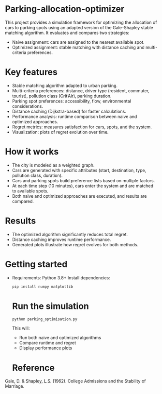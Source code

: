 # Parking-allocation-optimizer
This project provides a simulation framework for optimizing the allocation of cars to parking spots using an adapted version of the Gale–Shapley stable matching algorithm.
It evaluates and compares two strategies:
- Naive assignment: cars are assigned to the nearest available spot.
- Optimized assignment: stable matching with distance caching and multi-criteria preferences.

# Key features
- Stable matching algorithm adapted to urban parking.
- Multi-criteria preferences: distance, driver type (resident, commuter, tourist), pollution class (Crit’Air), parking duration.
- Parking spot preferences: accessibility, flow, environmental considerations.
- Distance caching (Dijkstra-based) for faster calculations.
- Performance analysis: runtime comparison between naive and optimized approaches.
- Regret metrics: measures satisfaction for cars, spots, and the system.
- Visualization: plots of regret evolution over time.

# How it works
- The city is modeled as a weighted graph.
- Cars are generated with specific attributes (start, destination, type, pollution class, duration).
- Cars and parking spots build preference lists based on multiple factors.
- At each time step (10 minutes), cars enter the system and are matched to available spots.
- Both naive and optimized approaches are executed, and results are compared.

# Results
- The optimized algorithm significantly reduces total regret.
- Distance caching improves runtime performance.
- Generated plots illustrate how regret evolves for both methods.

# Getting started
- Requirements:
    Python 3.8+
    Install dependencies:
  ```bash
  pip install numpy matplotlib
  ```

  # Run the simulation
  ```bash
  python parking_optimisation.py
  ```
  This will:
    - Run both naive and optimized algorithms
    - Compare runtime and regret
    - Display performance plots
 
  # Reference
Gale, D. & Shapley, L.S. (1962). College Admissions and the Stability of Marriage.
